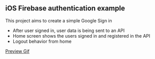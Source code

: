 
## iOS Firebase authentication example

This project aims to create a simple Google Sign in

- After user signed in, user data is being sent to an API
- Home screen shows the users signed in and registered in the API
- Logout behavior from home

[Preview Gif](../ReadmeImages/preview.gif)
